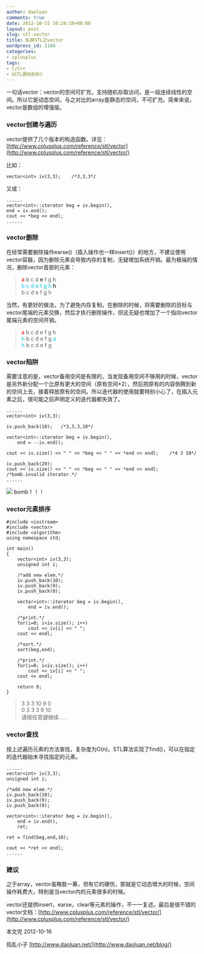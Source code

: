 ```yaml
---
author: daoluan
comments: true
date: 2012-10-15 16:24:18+00:00
layout: post
slug: stl-vector
title: 私房STL之vector
wordpress_id: 1149
categories:
- cplusplus
tags:
- C/C++
- 《STL源码剖析》
---
```


一句话vector：vector的空间可扩充，支持随机存取访问，是一段连续线性的空间。所以它是动态空间，与之对比的array是静态的空间，不可扩充。简单来说，vector是数组的增强版。


### vector创建与遍历


vector提供了几个版本的构造函数。详见：[http://www.cplusplus.com/reference/stl/vector](http://www.cplusplus.com/reference/stl/vector/)

比如：


    vector<int> iv(3,3);	/*3,3,3*/


<!-- more -->

又或：


    ......
    vector<int>::iterator beg = iv.begin(),
    end = iv.end();
    cout << *beg << endl;
    ......




### vector删除


在经常需要删除操作earse()（插入操作也一样insert()）的地方，不建议使用vector容器，因为删除元素会导致内存的复制，无疑增加系统开销。最为极端的情况，删除vector首部的元素：


<blockquote><p><span style="color: #ff0000;">a</span> b c d <span style="color: #000000;">e</span> f g h<br>
<span style="color: #00ccff;">b c d e&nbsp;f g h </span><span style="color: #000000;">h<br>
</span>b c d e&nbsp;f g h</p></blockquote>


当然，有更好的做法，为了避免内存复制，在删除的时候，将需要删除的目标与vector尾端的元素交换，然后才执行删除操作，但这无疑也增加了一个指向vector尾端元素的空间开销。


<blockquote><p><span style="color: #ff0000;">a</span>&nbsp;b c d&nbsp;e&nbsp;f g h<br>
<span style="color: #00ccff;">h</span> b c d&nbsp;e&nbsp;f g <span style="color: #00ccff;">a</span><br>
<span style="color: #00ccff;">h</span> b c d&nbsp;e&nbsp;f g</p></blockquote>




### vector陷阱


需要注意的是，vector备用空间是有限的，当发现备用空间不够用的时候，vector是另外新分配一个比原有更大的空间（原有空间*2），然后把原有的内容倒腾到新的空间上去，接着释放原有的空间。所以迭代器的使用就要特别小心了，在插入元素之后，很可能之前声明定义的迭代器都失效了。


    ......
    vector<int> iv(3,3);

    iv.push_back(10);	/*3,3,3,10*/

    vector<int>::iterator beg = iv.begin(),
    	end = --iv.end();

    cout << iv.size() << " " << *beg << " " << *end << endl;	/*4 3 10*/

    iv.push_back(20);
    cout << iv.size() << " " << *beg << " " << *end << endl;	/*bomb.invalid iterator.*/
    ......


[![](http://daoluan.net/images/blog/2012/10/vector_bomb.gif)](http://daoluan.net/blog/stl-vector/vector_bomb/) bomb！！！


### vector元素排序




    #include <iostream>
    #include <vector>
    #include <algorithm>
    using namespace std;

    int main()
    {
    	vector<int> iv(3,3);
    	unsigned int i;

    	/*add new elem.*/
    	iv.push_back(10);
    	iv.push_back(9);
    	iv.push_back(0);

    	vector<int>::iterator beg = iv.begin(),
    		end = iv.end();

    	/*print.*/
    	for(i=0; i<iv.size(); i++)
    		cout << iv[i] << " ";
    	cout << endl;

    	/*sort.*/
    	sort(beg,end);

    	/*print.*/
    	for(i=0; i<iv.size(); i++)
    		cout << iv[i] << " ";
    	cout << endl;

    	return 0;
    }




<blockquote><p>3 3 3 10 9 0<br>
0 3 3 3 9 10<br>
请按任意键继续. . .</p></blockquote>




### vector查找


按上述遍历元素的方法查找，复杂度为O(n)。STL算法实现了find()，可以在指定的迭代器始末寻找指定的元素。


    ......
    vector<int> iv(3,3);
    unsigned int i;

    /*add new elem.*/
    iv.push_back(10);
    iv.push_back(9);
    iv.push_back(0);

    vector<int>::iterator beg = iv.begin(),
    	end = iv.end(),
    	ret;

    ret = find(beg,end,10);

    cout << *ret << endl;
    ......




### 建议


之于array，vector虽略胜一筹，但有它的硬伤，那就是它动态增大的时候，空间操作耗费大，特别是当vector内的元素很多的时候。

vector还提供insert，earse，clear等元素的操作，不一一复述。最后是很不错的vector文档：[http://www.cplusplus.com/reference/stl/vector/](http://www.cplusplus.com/reference/stl/vector/)

本文完 2012-10-16

捣乱小子 [http://www.daoluan.net/](http://www.daoluan.net/blog/)
